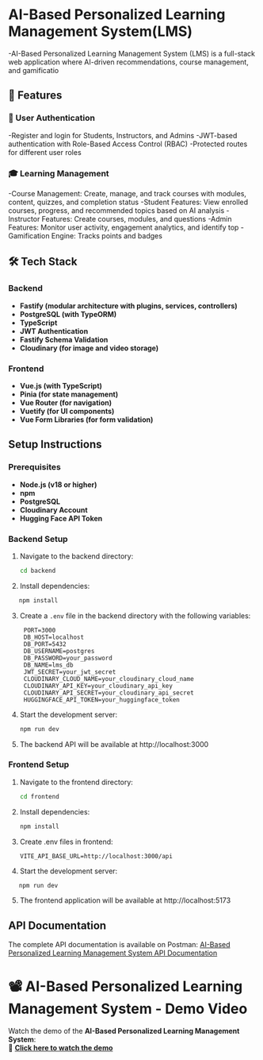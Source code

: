 # AI-Based Personalized Learning Management System(LMS)
-AI-Based Personalized Learning Management System (LMS) is a full-stack web application where AI-driven recommendations, course management, and gamificatio
## 🚀 Features
### 🔑 User Authentication
-Register and login for Students, Instructors, and Admins
-JWT-based authentication with Role-Based Access Control (RBAC)
-Protected routes for different user roles

### 🎓 Learning Management
-Course Management: Create, manage, and track courses with modules, content, quizzes, and completion status
-Student Features: View enrolled courses, progress, and recommended topics based on AI analysis
-Instructor Features: Create courses, modules, and questions
-Admin Features: Monitor user activity, engagement analytics, and identify top
-Gamification Engine: Tracks points and badges


## 🛠 Tech Stack
### Backend
- **Fastify (modular architecture with plugins, services, controllers)**
- **PostgreSQL (with TypeORM)**
- **TypeScript**
- **JWT Authentication**
- **Fastify Schema Validation**
- **Cloudinary (for image and video storage)**

### Frontend
- **Vue.js (with TypeScript)**
- **Pinia (for state management)**
- **Vue Router (for navigation)**
- **Vuetify (for UI components)**
- **Vue Form Libraries (for form validation)**

## Setup Instructions
### Prerequisites
- **Node.js (v18 or higher)**
- **npm**
- **PostgreSQL**
- **Cloudinary Account**
- **Hugging Face API Token**



### Backend Setup

1. Navigate to the backend directory:
   ```bash
   cd backend
   ```

2. Install dependencies:
 ```bash
    npm install
```
3. Create a `.env` file in the backend directory with the following variables:
   ```
    PORT=3000
    DB_HOST=localhost
    DB_PORT=5432
    DB_USERNAME=postgres
    DB_PASSWORD=your_password
    DB_NAME=lms_db
    JWT_SECRET=your_jwt_secret
    CLOUDINARY_CLOUD_NAME=your_cloudinary_cloud_name
    CLOUDINARY_API_KEY=your_cloudinary_api_key
    CLOUDINARY_API_SECRET=your_cloudinary_api_secret
    HUGGINGFACE_API_TOKEN=your_huggingface_token
    ```
4. Start the development server:
   ```bash
   npm run dev
   ```

5. The backend API will be available at http://localhost:3000


### Frontend Setup

1. Navigate to the frontend directory:
   ```bash
   cd frontend
   ```

2. Install dependencies:
   ```bash
   npm install
   ```
3. Create .env files in frontend:
    ```
    VITE_API_BASE_URL=http://localhost:3000/api
    ```

4. Start the development server:
 ```bash
    npm run dev
```
5. The frontend application will be available at http://localhost:5173

## API Documentation

The complete API documentation is available on Postman:
[AI-Based Personalized Learning Management System API Documentation](https://documenter.postman.com/preview/43270454-2b028a5c-882c-4f59-95a2-6795250f7d37?environment=&versionTag=latest&apiName=CURRENT&version=latest&documentationLayout=classic-double-column&documentationTheme=light&logo=https%3A%2F%2Fres.cloudinary.com%2Fpostman%2Fimage%2Fupload%2Ft_team_logo%2Fv1%2Fteam%2Fanonymous_team&logoDark=https%3A%2F%2Fres.cloudinary.com%2Fpostman%2Fimage%2Fupload%2Ft_team_logo%2Fv1%2Fteam%2Fanonymous_team&right-sidebar=303030&top-bar=FFFFFF&highlight=FF6C37&right-sidebar-dark=303030&top-bar-dark=212121&highlight-dark=FF6C37)


# 📽️ AI-Based Personalized Learning Management System - Demo Video  

Watch the demo of the **AI-Based Personalized Learning Management System**:  
🔗 **[Click here to watch the demo](https://drive.google.com/file/d/1UOWps0XXWWmrnetPL-d8MZU6X9ce0cMU/view?usp=sharing)** 

